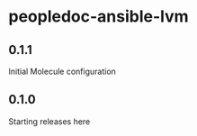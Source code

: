 peopledoc-ansible-lvm
=====================

0.1.1
-----

Initial Molecule configuration

0.1.0
-----

Starting releases here
